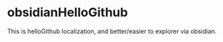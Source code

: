 # obsidianHelloGithub
This is helloGithub localization, and better/easier to explorer via obsidian.
